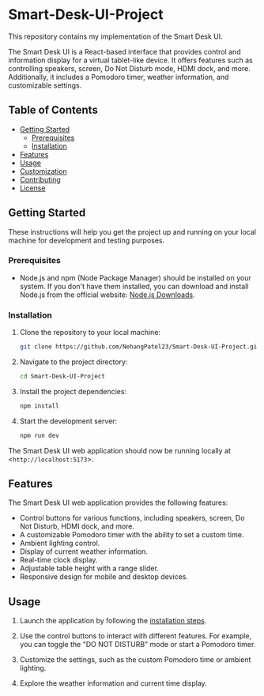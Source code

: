 # Smart-Desk-UI-Project
This repository contains my implementation of the Smart Desk UI. 

The Smart Desk UI is a React-based interface that provides control and information display for a virtual tablet-like device. It offers features such as controlling speakers, screen, Do Not Disturb mode, HDMI dock, and more. Additionally, it includes a Pomodoro timer, weather information, and customizable settings.

## Table of Contents

- [Getting Started](#getting-started)
  - [Prerequisites](#prerequisites)
  - [Installation](#installation)
- [Features](#features)
- [Usage](#usage)
- [Customization](#customization)
- [Contributing](#contributing)
- [License](#license)

## Getting Started

These instructions will help you get the project up and running on your local machine for development and testing purposes.

### Prerequisites

- Node.js and npm (Node Package Manager) should be installed on your system. If you don't have them installed, you can download and install Node.js from the official website: [Node.js Downloads](https://nodejs.org/en/download).

### Installation

1. Clone the repository to your local machine:

   ```bash
   git clone https://github.com/NehangPatel23/Smart-Desk-UI-Project.git
   ```

2. Navigate to the project directory:

   ```bash
   cd Smart-Desk-UI-Project
   ```

3. Install the project dependencies:

   ```bash
   npm install
   ```

4. Start the development server:

   ```bash
   npm run dev
   ```

The Smart Desk UI web application should now be running locally at <`http://localhost:5173`>.

## Features

The Smart Desk UI web application provides the following features:

- Control buttons for various functions, including speakers, screen, Do Not Disturb, HDMI dock, and more.
- A customizable Pomodoro timer with the ability to set a custom time.
- Ambient lighting control.
- Display of current weather information.
- Real-time clock display.
- Adjustable table height with a range slider.
- Responsive design for mobile and desktop devices.

## Usage

1. Launch the application by following the [installation steps](#installation).

2. Use the control buttons to interact with different features. For example, you can toggle the "DO NOT DISTURB" mode or start a Pomodoro timer.

3. Customize the settings, such as the custom Pomodoro time or ambient lighting.

4. Explore the weather information and current time display.



